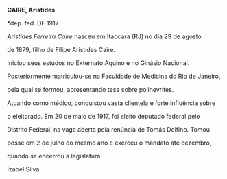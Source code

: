 **CAIRE, Aristides**



\*dep. fed. DF 1917.



*Aristides Ferreira Caire* nasceu em Itaocara (RJ) no dia 29 de agosto

de 1879, filho de Filipe Aristides Caire.



Iniciou seus estudos no Externato Aquino e no Ginásio Nacional.

Posteriormente matriculou-se na Faculdade de Medicina do Rio de Janeiro,

pela qual se formou, apresentando tese sobre polinevrites.



Atuando como médico, conquistou vasta clientela e forte influência sobre

o eleitorado. Em 20 de maio de 1917, foi eleito deputado federal pelo

Distrito Federal, na vaga aberta pela renúncia de Tomás Delfino. Tomou

posse em 2 de julho do mesmo ano e exerceu o mandato até dezembro,

quando se encerrou a legislatura.



Izabel Silva




